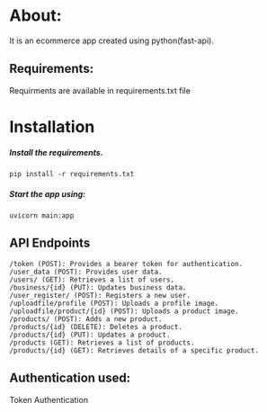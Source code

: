 # About:
 It is an ecommerce app created using python(fast-api).


## Requirements:
Requirments are available in requirements.txt file

# Installation
#####   Install the requirements.
    pip install -r requirements.txt
##### Start the app using:
    uvicorn main:app 

## API Endpoints
    /token (POST): Provides a bearer token for authentication.
    /user_data (POST): Provides user data.
    /users/ (GET): Retrieves a list of users.
    /business/{id} (PUT): Updates business data.
    /user_register/ (POST): Registers a new user.
    /uploadfile/profile (POST): Uploads a profile image.
    /uploadfile/product/{id} (POST): Uploads a product image.
    /products/ (POST): Adds a new product.
    /products/{id} (DELETE): Deletes a product.
    /products/{id} (PUT): Updates a product.
    /products (GET): Retrieves a list of products.
    /products/{id} (GET): Retrieves details of a specific product.

## Authentication used:
  Token Authentication
